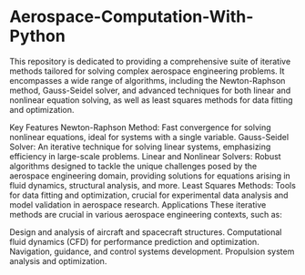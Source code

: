 # Aerospace-Computation-With-Python
This repository is dedicated to providing a comprehensive suite of iterative methods tailored for solving complex aerospace engineering problems. It encompasses a wide range of algorithms, including the Newton-Raphson method, Gauss-Seidel solver, and advanced techniques for both linear and nonlinear equation solving, as well as least squares methods for data fitting and optimization.

Key Features
Newton-Raphson Method: Fast convergence for solving nonlinear equations, ideal for systems with a single variable.
Gauss-Seidel Solver: An iterative technique for solving linear systems, emphasizing efficiency in large-scale problems.
Linear and Nonlinear Solvers: Robust algorithms designed to tackle the unique challenges posed by the aerospace engineering domain, providing solutions for equations arising in fluid dynamics, structural analysis, and more.
Least Squares Methods: Tools for data fitting and optimization, crucial for experimental data analysis and model validation in aerospace research.
Applications
These iterative methods are crucial in various aerospace engineering contexts, such as:

Design and analysis of aircraft and spacecraft structures.
Computational fluid dynamics (CFD) for performance prediction and optimization.
Navigation, guidance, and control systems development.
Propulsion system analysis and optimization.
